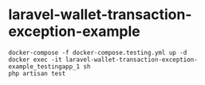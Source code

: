 # laravel-wallet-transaction-exception-example

```
docker-compose -f docker-compose.testing.yml up -d
docker exec -it laravel-wallet-transaction-exception-example_testingapp_1 sh
php artisan test
```